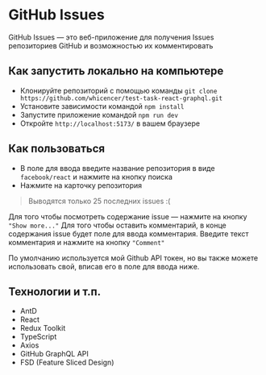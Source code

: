 
# GitHub Issues
GitHub Issues — это веб-приложение для получения Issues репозиториев GitHub и возможностью их комментировать
  

## Как запустить локально на компьютере
- Клонируйте репозиторий с помощью команды `git clone https://github.com/whicencer/test-task-react-graphql.git`
- Установите зависимости командой `npm install`
- Запустите приложение командой `npm run dev`
- Откройте `http://localhost:5173/` в вашем браузере

## Как пользоваться
- В поле для ввода введите название репозитория в виде `facebook/react` и нажмите на кнопку поиска
- Нажмите на карточку репозитория

> Выводятся только 25 последних issues :(

Для того чтобы посмотреть содержание issue — нажмите на кнопку `"Show more..."`
Для того чтобы оставить комментарий, в конце содержания issue будет поле для ввода комментария. Введите текст комментария и нажмите на кнопку `"Comment"` 
  
По умолчанию используется мой Github API токен, но вы также можете использовать свой, вписав его в поле для ввода ниже.

## Технологии и т.п.
- AntD
- React
- Redux Toolkit
- TypeScript
- Axios
- GitHub GraphQL API
- FSD (Feature Sliced Design)